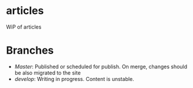 articles
========

WiP of articles

Branches
========

* *Master*: Published or scheduled for publish. On merge, changes should be also migrated to the site
* *develop*: Writing in progress. Content is unstable.
